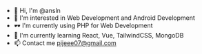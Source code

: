 - 👋 Hi, I'm @ansln
- 👀 I'm interested in Web Development and Android Development
- 🕶 I'm currently using PHP for Web Development
- 🌱 I'm currently learning React, Vue, TailwindCSS, MongoDB
- 📫 Contact me pijeee07@gmail.com

<!---
ansln/ansln is a ✨ special ✨ repository because its `README.md` (this file) appears on your GitHub profile.
You can click the Preview link to take a look at your changes.
--->
